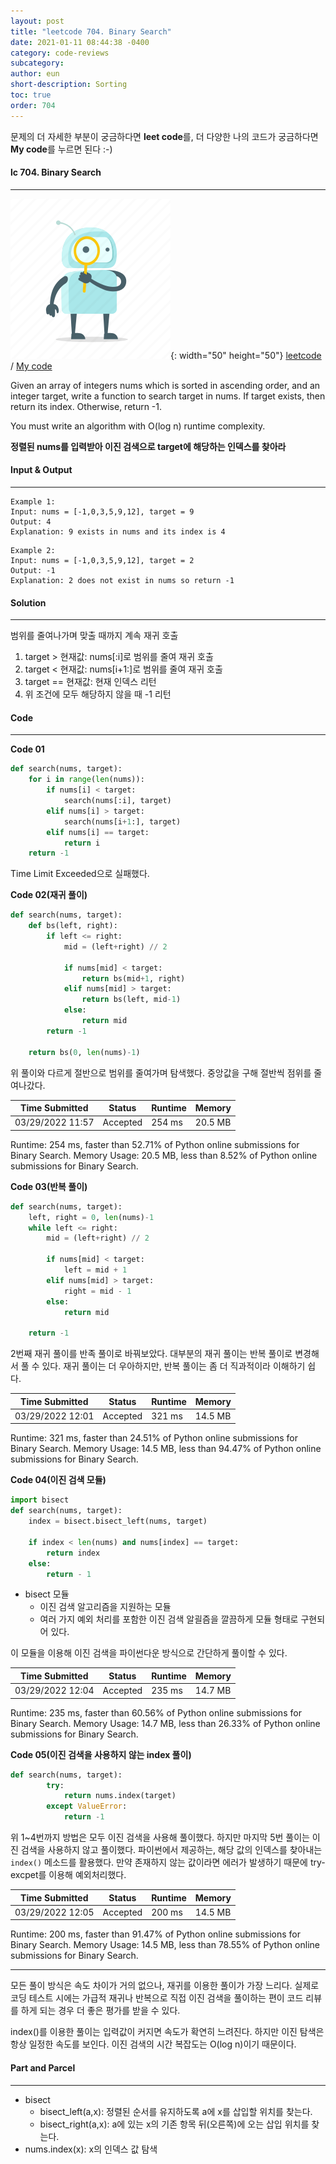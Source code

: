 ```yaml
---
layout: post
title: "leetcode 704. Binary Search"
date: 2021-01-11 08:44:38 -0400
category: code-reviews
subcategory: 
author: eun
short-description: Sorting
toc: true
order: 704
---
```


문제의 더 자세한 부분이 궁금하다면 **leet code**를, 더 다양한 나의 코드가 궁금하다면 **My code**를 누르면 된다 :-)


#### lc 704. Binary Search
---
![Image Alt 텍스트](/assets/link.png){: width="50" height="50"} <a href="https://leetcode.com/problems/binary-search/">leetcode</a>  /  <a href="">  My code</a>

Given an array of integers nums which is sorted in ascending order, and an integer target, write a function to search target in nums. If target exists, then return its index. Otherwise, return -1.

You must write an algorithm with O(log n) runtime complexity.

 
**정렬된 nums를 입력받아 이진 검색으로 target에 해당하는 인덱스를 찾아라**

#### Input & Output
---
``` 
Example 1:
Input: nums = [-1,0,3,5,9,12], target = 9
Output: 4
Explanation: 9 exists in nums and its index is 4
```
```
Example 2:
Input: nums = [-1,0,3,5,9,12], target = 2
Output: -1
Explanation: 2 does not exist in nums so return -1
```


#### Solution
---
범위를 줄여나가며 맞출 때까지 계속 재귀 호출
1. target > 현재값: nums[:i]로 범위를 줄여 재귀 호출
2. target < 현재값: nums[i+1:]로 범위를 줄여 재귀 호출
3. target == 현재값: 현재 인덱스 리턴
4. 위 조건에 모두 해당하지 않을 때 -1 리턴

#### Code
---
**Code 01**
```python
def search(nums, target):
    for i in range(len(nums)):
        if nums[i] < target:
            search(nums[:i], target)
        elif nums[i] > target:
            search(nums[i+1:], target)
        elif nums[i] == target:               
            return i
    return -1
```

Time Limit Exceeded으로 실패했다. 

**Code 02(재귀 풀이)**
```python
def search(nums, target):
    def bs(left, right):
        if left <= right:
            mid = (left+right) // 2

            if nums[mid] < target:
                return bs(mid+1, right)
            elif nums[mid] > target:
                return bs(left, mid-1)
            else:
                return mid
        return -1

    return bs(0, len(nums)-1)
```

위 풀이와 다르게 절반으로 범위를 줄여가며 탐색했다. 
중앙값을 구해 절반씩 점위를 줄여나갔다. 

Time Submitted | Status | Runtime | Memory
---|---|---|---|
03/29/2022 11:57|Accepted|254 ms|20.5 MB

Runtime: 254 ms, faster than 52.71% of Python online submissions for Binary Search. Memory Usage: 20.5 MB, less than 8.52% of Python online submissions for Binary Search.

**Code 03(반복 풀이)**
```python
def search(nums, target):
    left, right = 0, len(nums)-1
    while left <= right:
        mid = (left+right) // 2

        if nums[mid] < target:
            left = mid + 1
        elif nums[mid] > target:
            right = mid - 1
        else:
            return mid

    return -1
```

2번째 재귀 풀이를 반족 풀이로 바꿔보았다. 대부분의 재귀 풀이는 반복 풀이로 변경해서 풀 수 있다. 
재귀 풀이는 더 우아하지만, 반복 풀이는 좀 더 직과적이라 이해하기 쉽다.

Time Submitted | Status | Runtime | Memory
---|---|---|---|
03/29/2022 12:01|Accepted|321 ms|14.5 MB

Runtime: 321 ms, faster than 24.51% of Python online submissions for Binary Search. Memory Usage: 14.5 MB, less than 94.47% of Python online submissions for Binary Search.

**Code 04(이진 검색 모듈)**
```python
import bisect
def search(nums, target):
    index = bisect.bisect_left(nums, target)

    if index < len(nums) and nums[index] == target:
        return index
    else:
        return - 1
```

- bisect 모듈
    + 이진 검색 알고리즘을 지원하는 모듈
    +  여러 가지 예외 처리를 포함한 이진 검색 알괼즘을 깔끔하게 모듈 형태로 구현되어 있다.

이 모듈을 이용해 이진 검색을 파이썬다운 방식으로 간단하게 풀이할 수 있다.

Time Submitted | Status | Runtime | Memory
---|---|---|---|
03/29/2022 12:04|Accepted|235 ms|14.7 MB

Runtime: 235 ms, faster than 60.56% of Python online submissions for Binary Search. Memory Usage: 14.7 MB, less than 26.33% of Python online submissions for Binary Search.


**Code 05(이진 검색을 사용하지 않는 index 풀이)**
```python
def search(nums, target):
        try: 
            return nums.index(target)
        except ValueError:
            return -1
```

위 1~4번까지 방법은 모두 이진 검색을 사용해 풀이했다. 하지만 마지막 5번 풀이는 이진 검색을 사용하지 않고 풀이했다. 파이썬에서 제공하는, 해당 값의 인덱스를 찾아내는 `index()` 메소드를 활용했다. 만약 존재하지 않는 값이라면 에러가 발생하기 때문에 try-excpet를 이용해 예외처리했다. 

Time Submitted | Status | Runtime | Memory
---|---|---|---|
03/29/2022 12:05|Accepted|200 ms|14.5 MB

Runtime: 200 ms, faster than 91.47% of Python online submissions for Binary Search.
Memory Usage: 14.5 MB, less than 78.55% of Python online submissions for Binary Search.

---
모든 풀이 방식은 속도 차이가 거의 없으나, 재귀를 이용한 풀이가 가장 느리다. 실제로 코딩 테스트 시에는 가급적 재귀나 반복으로 직접 이진 검색을 풀이하는 편이 코드 리뷰를 하게 되는 경우 더 좋은 평가를 받을 수 있다. 

index()를 이용한 풀이는 입력값이 커지면 속도가 확연히 느려진다. 하지만 이진 탐색은 항상 일정한 속도를 보인다. 이진 검색의 시간 복잡도는 O(log n)이기 때문이다. 

#### Part and Parcel
---
- bisect
    + bisect_left(a,x): 정렬된 순서를 유지하도록 a에 x를 삽입할 위치를 찾는다.
    + bisect_right(a,x): a에 있는 x의 기존 항목 뒤(오른쪽)에 오는 삽입 위치를 찾는다.
- nums.index(x): x의 인덱스 값 탐색